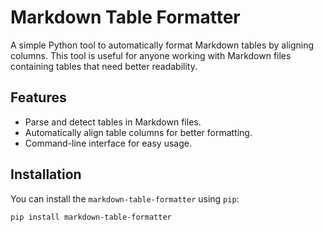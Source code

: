 # Markdown Table Formatter

A simple Python tool to automatically format Markdown tables by aligning columns. This tool is useful for anyone working with Markdown files containing tables that need better readability.

## Features
- Parse and detect tables in Markdown files.
- Automatically align table columns for better formatting.
- Command-line interface for easy usage.

## Installation

You can install the `markdown-table-formatter` using `pip`:

```bash
pip install markdown-table-formatter